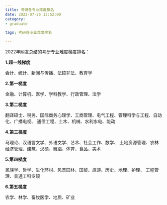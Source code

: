 ```yaml
---
title: 考研各专业难度排名
date: 2022-07-25 13:52:00
category:
- graduate

tags: 考研各专业难度排名

---
```


2022年网友总结的考研专业难度梯度排名：

**1.超一线梯度**
<p>会计、统计、新闻与传播、法硕非法、教育学</p>

**2.第一梯度**
<p>金融、计算机、医学、学科教学、行政管理、法学</p>

**3.第二梯度**
<p>翻译硕士、税务、国际商务心理学、工商管理、电气工程、管理科学与工程、自动化、广播电视、
通信工程、土木、机械、水利水电、能动</p>

**4.第三梯度**
<p>马理论、汉语言文学、外语文学、艺术、社会工作、数学、
土地资源管理、农林经济管理、建筑、汉硕、舞蹈、体育、食品、美术</p>

**5.第四梯度**
<p>民族学、哲学、生化环材、风景园林、国贸、旅游、历史、地理、护理、
工程管理、普通工科专硕</p>

**6.第五梯度**
<p>农学、林学、畜牧医学、地质、矿业</p>
